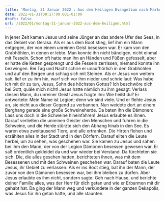 ```yaml
---
title: 'Montag, 31 Januar 2022 : Aus dem Heiligen Evangelium nach Markus - Mk 5,1-20.'
date: 2022-01-31T08:27:00.001+01:00
draft: false
url: /2022/01/montag-31-januar-2022-aus-dem-heiligen.html
---
```


In jener Zeit kamen Jesus und seine Jünger an das andere Ufer des Sees, in das Gebiet von Gerasa. Als er aus dem Boot stieg, lief ihm ein Mann entgegen, der von einem unreinen Geist besessen war. Er kam von den Grabhöhlen, in denen er lebte. Man konnte ihn nicht bändigen, nicht einmal mit Fesseln. Schon oft hatte man ihn an Händen und Füßen gefesselt, aber er hatte die Ketten gesprengt und die Fesseln zerrissen; niemand konnte ihn bezwingen. Bei Tag und Nacht schrie er unaufhörlich in den Grabhöhlen und auf den Bergen und schlug sich mit Steinen. Als er Jesus von weitem sah, lief er zu ihm hin, warf sich vor ihm nieder und schrie laut: Was habe ich mit dir zu tun, Jesus, Sohn des höchsten Gottes? Ich beschwöre dich bei Gott, quäle mich nicht! Jesus hatte nämlich zu ihm gesagt: Verlass diesen Mann, du unreiner Geist! Jesus fragte ihn: Wie heißt du? Er antwortete: Mein Name ist Legion; denn wir sind viele. Und er flehte Jesus an, sie nicht aus dieser Gegend zu verbannen. Nun weidete dort an einem Berghang gerade eine große Schweineherde. Da baten ihn die Dämonen: Lass uns doch in die Schweine hineinfahren! Jesus erlaubte es ihnen. Darauf verließen die unreinen Geister den Menschen und fuhren in die Schweine, und die Herde stürzte sich den Abhang hinab in den See. Es waren etwa zweitausend Tiere, und alle ertranken. Die Hirten flohen und erzählten alles in der Stadt und in den Dörfern. Darauf eilten die Leute herbei, um zu sehen, was geschehen war. Sie kamen zu Jesus und sahen bei ihm den Mann, der von der Legion Dämonen besessen gewesen war. Er saß ordentlich gekleidet da und war wieder bei Verstand. Da fürchteten sie sich. Die, die alles gesehen hatten, berichteten ihnen, was mit dem Besessenen und mit den Schweinen geschehen war. Darauf baten die Leute Jesus, ihr Gebiet zu verlassen. Als er ins Boot stieg, bat ihn der Mann, der zuvor von den Dämonen besessen war, bei ihm bleiben zu dürfen. Aber Jesus erlaubte es ihm nicht, sondern sagte: Geh nach Hause, und berichte deiner Familie alles, was der Herr für dich getan und wie er Erbarmen mit dir gehabt hat. Da ging der Mann weg und verkündete in der ganzen Dekapolis, was Jesus für ihn getan hatte, und alle staunten.